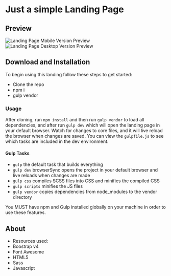 # Just a simple Landing Page

## Preview

![Landing Page Mobile Version Preview](http://i64.tinypic.com/2m4c8r6.png)
![Landing Page Desktop Version Preview](http://i65.tinypic.com/u1xzp.png)


## Download and Installation

To begin using this landing follow these steps to get started:
* Clone the repo
* npm i
* gulp vendor


### Usage

After cloning, run `npm install` and then run `gulp vendor` to load all dependencies, and after run `gulp dev` which will open the landing page in your default browser. Watch for changes to core files, and it will live reload the browser when changes are saved. You can view the `gulpfile.js` to see which tasks are included in the dev environment.


#### Gulp Tasks

- `gulp` the default task that builds everything
- `gulp dev` browserSync opens the project in your default browser and live reloads when changes are made
- `gulp css` compiles SCSS files into CSS and minifies the compiled CSS
- `gulp scripts` minifies the JS files
- `gulp vendor` copies dependencies from node_modules to the vendor directory

You MUST have npm and Gulp installed globally on your machine in order to use these features.


## About

- Resources used:
- Boostrap v4
- Font Awesome
- HTML5
- Sass
- Javascript
